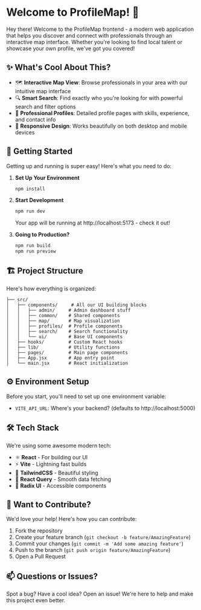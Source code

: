 # Welcome to ProfileMap! 👋

Hey there! Welcome to the ProfileMap frontend - a modern web application that helps you discover and connect with professionals through an interactive map interface. Whether you're looking to find local talent or showcase your own profile, we've got you covered!

## ✨ What's Cool About This?

- 🗺️ **Interactive Map View**: Browse professionals in your area with our intuitive map interface
- 🔍 **Smart Search**: Find exactly who you're looking for with powerful search and filter options
- 💼 **Professional Profiles**: Detailed profile pages with skills, experience, and contact info
- 📱 **Responsive Design**: Works beautifully on both desktop and mobile devices

## 🚀 Getting Started

Getting up and running is super easy! Here's what you need to do:

1. **Set Up Your Environment**
   ```bash
   npm install
   ```

2. **Start Development**
   ```bash
   npm run dev
   ```
   Your app will be running at http://localhost:5173 - check it out!

3. **Going to Production?**
   ```bash
   npm run build
   npm run preview
   ```

## 🏗️ Project Structure

Here's how everything is organized:

```
├── src/
│   ├── components/     # All our UI building blocks
│   │   ├── admin/     # Admin dashboard stuff
│   │   ├── common/    # Shared components
│   │   ├── map/       # Map visualization
│   │   ├── profiles/  # Profile components
│   │   ├── search/    # Search functionality
│   │   └── ui/        # Base UI components
│   ├── hooks/         # Custom React hooks
│   ├── lib/           # Utility functions
│   ├── pages/         # Main page components
│   ├── App.jsx        # App entry point
│   └── main.jsx       # React initialization
```

## ⚙️ Environment Setup

Before you start, you'll need to set up one environment variable:

- `VITE_API_URL`: Where's your backend? (defaults to http://localhost:5000)

## 🛠️ Tech Stack

We're using some awesome modern tech:

- ⚛️ **React** - For building our UI
- ⚡ **Vite** - Lightning fast builds
- 🎨 **TailwindCSS** - Beautiful styling
- 🔄 **React Query** - Smooth data fetching
- 🎯 **Radix UI** - Accessible components

## 🤝 Want to Contribute?

We'd love your help! Here's how you can contribute:

1. Fork the repository
2. Create your feature branch (`git checkout -b feature/AmazingFeature`)
3. Commit your changes (`git commit -m 'Add some amazing feature'`)
4. Push to the branch (`git push origin feature/AmazingFeature`)
5. Open a Pull Request

## 📫 Questions or Issues?

Spot a bug? Have a cool idea? Open an issue! We're here to help and make this project even better.
